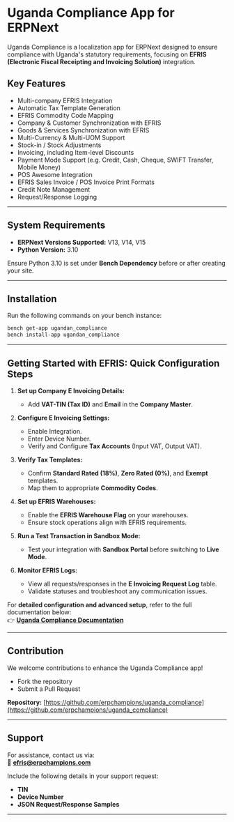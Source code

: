 # Uganda Compliance App for ERPNext

Uganda Compliance is a localization app for ERPNext designed to ensure compliance with Uganda's statutory requirements, focusing on **EFRIS (Electronic Fiscal Receipting and Invoicing Solution)** integration.

## **Key Features**
- Multi-company EFRIS Integration  
- Automatic Tax Template Generation  
- EFRIS Commodity Code Mapping  
- Company & Customer Synchronization with EFRIS  
- Goods & Services Synchronization with EFRIS  
- Multi-Currency & Multi-UOM Support  
- Stock-in / Stock Adjustments  
- Invoicing, including Item-level Discounts  
- Payment Mode Support (e.g. Credit, Cash, Cheque, SWIFT Transfer, Mobile Money)  
- POS Awesome Integration  
- EFRIS Sales Invoice / POS Invoice Print Formats  
- Credit Note Management  
- Request/Response Logging

---

## **System Requirements**
- **ERPNext Versions Supported:** V13, V14, V15  
- **Python Version:** 3.10  

Ensure Python 3.10 is set under **Bench Dependency** before or after creating your site.

---

## **Installation**
Run the following commands on your bench instance:

```bash
bench get-app ugandan_compliance
bench install-app ugandan_compliance
```

---

## **Getting Started with EFRIS: Quick Configuration Steps**

1. **Set up Company E Invoicing Details:**  
   - Add **VAT-TIN (Tax ID)** and **Email** in the **Company Master**.

2. **Configure E Invoicing Settings:**  
   - Enable Integration.  
   - Enter Device Number.  
   - Verify and Configure **Tax Accounts** (Input VAT, Output VAT).  

3. **Verify Tax Templates:**  
   - Confirm **Standard Rated (18%)**, **Zero Rated (0%)**, and **Exempt** templates.  
   - Map them to appropriate **Commodity Codes**.

4. **Set up EFRIS Warehouses:**  
   - Enable the **EFRIS Warehouse Flag** on your warehouses.  
   - Ensure stock operations align with EFRIS requirements.

5. **Run a Test Transaction in Sandbox Mode:**  
   - Test your integration with **Sandbox Portal** before switching to **Live Mode**.

6. **Monitor EFRIS Logs:**  
   - View all requests/responses in the **E Invoicing Request Log** table.
   - Validate statuses and troubleshoot any communication issues.

For **detailed configuration and advanced setup**, refer to the full documentation below:  
👉 **[Uganda Compliance Documentation](https://docs.uganda_compliance.app)**

---

## **Contribution**
We welcome contributions to enhance the Uganda Compliance app!  
- Fork the repository  
- Submit a Pull Request  

**Repository:** [https://github.com/erpchampions/uganda_compliance](https://github.com/erpchampions/uganda_compliance)

---

## **Support**
For assistance, contact us via:  
📧 **efris@erpchampions.com**

Include the following details in your support request:  
- **TIN**  
- **Device Number**  
- **JSON Request/Response Samples**  

---
